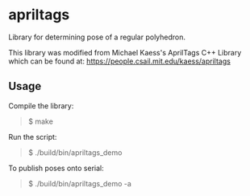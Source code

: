 # apriltags

Library for determining pose of a regular polyhedron.

This library was modified from Michael Kaess's AprilTags C++ Library
which can be found at:
https://people.csail.mit.edu/kaess/apriltags

## Usage ##

Compile the library:
> $ make

Run the script:
> $ ./build/bin/apriltags_demo

To publish poses onto serial:
> $ ./build/bin/apriltags_demo -a
